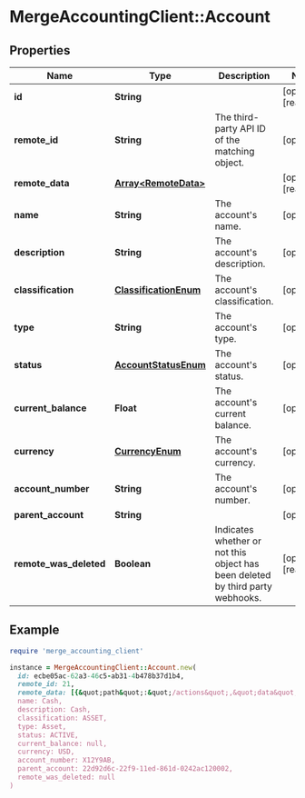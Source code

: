 # MergeAccountingClient::Account

## Properties

| Name | Type | Description | Notes |
| ---- | ---- | ----------- | ----- |
| **id** | **String** |  | [optional][readonly] |
| **remote_id** | **String** | The third-party API ID of the matching object. | [optional] |
| **remote_data** | [**Array&lt;RemoteData&gt;**](RemoteData.md) |  | [optional][readonly] |
| **name** | **String** | The account&#39;s name. | [optional] |
| **description** | **String** | The account&#39;s description. | [optional] |
| **classification** | [**ClassificationEnum**](ClassificationEnum.md) | The account&#39;s classification. | [optional] |
| **type** | **String** | The account&#39;s type. | [optional] |
| **status** | [**AccountStatusEnum**](AccountStatusEnum.md) | The account&#39;s status. | [optional] |
| **current_balance** | **Float** | The account&#39;s current balance. | [optional] |
| **currency** | [**CurrencyEnum**](CurrencyEnum.md) | The account&#39;s currency. | [optional] |
| **account_number** | **String** | The account&#39;s number. | [optional] |
| **parent_account** | **String** |  | [optional] |
| **remote_was_deleted** | **Boolean** | Indicates whether or not this object has been deleted by third party webhooks. | [optional][readonly] |

## Example

```ruby
require 'merge_accounting_client'

instance = MergeAccountingClient::Account.new(
  id: ecbe05ac-62a3-46c5-ab31-4b478b37d1b4,
  remote_id: 21,
  remote_data: [{&quot;path&quot;:&quot;/actions&quot;,&quot;data&quot;:[&quot;Varies by platform&quot;]}],
  name: Cash,
  description: Cash,
  classification: ASSET,
  type: Asset,
  status: ACTIVE,
  current_balance: null,
  currency: USD,
  account_number: X12Y9AB,
  parent_account: 22d92d6c-22f9-11ed-861d-0242ac120002,
  remote_was_deleted: null
)
```

